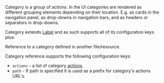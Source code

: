 Category is a group of actions. 
In the UI categories are rendered as different grouping elements depending on their location.
E.g. as cards in the navigation panel, as drop-downs in navigation bars, and as headers or separators in drop-downs.

Category extends [Label](label.html) and as such supports all of its configuration keys plus:

Reference to a category defined in another file/resource.

Category reference supports the following configuration keys:

* ``actions`` - a list of category [actions](action.html).
* ``path`` - If path is specified it is used as a prefix for category's actions URL's.  

